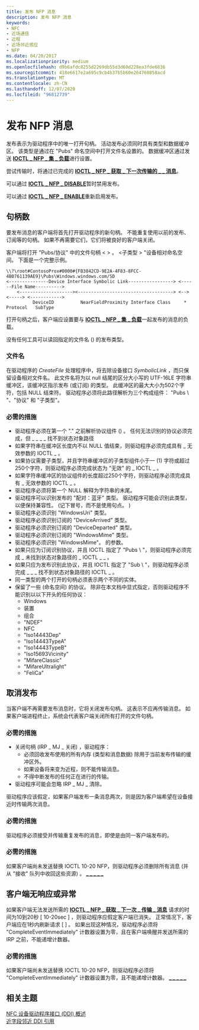 ```yaml
---
title: 发布 NFP 消息
description: 发布 NFP 消息
keywords:
- NFC
- 近场通信
- 近程
- 近场邻近感应
- NFP
ms.date: 04/20/2017
ms.localizationpriority: medium
ms.openlocfilehash: d9b6afdc8255d2269db55d3d60d228ea3fde6836
ms.sourcegitcommit: 418e6617e2a695c9cb4b37b5b60e264760858acd
ms.translationtype: MT
ms.contentlocale: zh-CN
ms.lasthandoff: 12/07/2020
ms.locfileid: "96812739"
---
```

# <a name="publishing-nfp-messages"></a>发布 NFP 消息


发布表示为驱动程序中的唯一打开句柄。 活动发布必须同时具有类型和数据缓冲区。 该类型是通过在 "Pubs" 命名空间中打开文件名设置的。 数据缓冲区通过发送 [**IOCTL \_ NFP \_ 集 \_ 负载**](/windows-hardware/drivers/ddi/nfpdev/ni-nfpdev-ioctl_nfp_set_payload)进行设置。

尝试传输时，将通过已完成的 [**IOCTL \_ NFP \_ 获取 \_ 下一次传输的 \_ \_ 消息**](/windows-hardware/drivers/ddi/nfpdev/ni-nfpdev-ioctl_nfp_get_next_transmitted_message)。

可以通过 [**IOCTL \_ NFP \_ DISABLE**](/windows-hardware/drivers/ddi/nfpdev/ni-nfpdev-ioctl_nfp_disable)暂时禁用发布。

可以通过 [**IOCTL \_ NFP \_ ENABLE**](/windows-hardware/drivers/ddi/nfpdev/ni-nfpdev-ioctl_nfp_enable)重新启用发布。

##  <a name="handles"></a>句柄数


要发布消息的客户端将首先打开驱动程序的新句柄。 不能重复使用以前的发布、订阅等的句柄。 如果不再需要它们，它们将被良好的客户端关闭。

客户端将打开 "Pubs/协议" 中的文件句柄 &lt; &gt; 。 &lt;子类型 &gt; "设备相对命名空间。 下面是一个完整示例。

``` syntax
\\?\root#ContosoProx#0000#{FB3842CD-9E2A-4F83-8FCC-4B0761139AE9}\Pubs\Windows.windows.com/SD
<---------------Device Interface Symbolic Link-----------------> <------File Name---------->
    <--------------------><------------------------------------> <--> <-----> <------------>
          DeviceID          NearFieldProximity Interface Class     *  Protocol   SubType
```

打开句柄之后，客户端应设置要与 [**IOCTL \_ NFP \_ 集 \_ 负载**](/windows-hardware/drivers/ddi/nfpdev/ni-nfpdev-ioctl_nfp_set_payload)一起发布的消息的负载。

没有任何工具可以读回指定的文件名 () 的发布类型。

### <a name="file-name"></a>文件名

在驱动程序的 *CreateFile* 处理程序中，将去除设备接口 *SymbolicLink* ，而只保留设备相对文件名。 此文件名将为以 null 结尾的区分大小写的 UTF-16LE 字符串缓冲区，该缓冲区指示发布 (或订阅) 的类型。 此缓冲区的最大大小为502个字符，包括 NULL 结束符。 驱动程序必须将此路径解析为三个构成组件： "Pubs \\ "、"协议" 和 "子类型"。

### <a name="required-actions"></a>必需的措施

-   驱动程序必须在第一个 "." 之前解析协议组件 () 。 任何无法识别的协议必须完成，但 \_ \_ \_ \_ 找不到状态对象路径
-   如果字符串在缓冲区长度内不以 NULL 值结束，则驱动程序必须完成具有 \_ 无效参数的 IOCTL \_ 。
-   如果协议需要子类型，并且字符串缓冲区的子类型组件小于一 (1) 字符或超过250个字符，则驱动程序必须完成状态为 "无效" 的 \_ IOCTL \_ 。
-   如果字符串缓冲区的协议组件的长度超过250个字符，则驱动程序必须完成具有 \_ 无效参数的 IOCTL \_ 。
-   驱动程序必须将第一个 NULL 解释为字符串的末尾。
-   驱动程序可以识别发布的 "配对：蓝牙" 类型。 驱动程序可能会识别此类型，以便保持兼容性。  (记下冒号，而不是使用句点。 ) 
-   驱动程序必须识别 "WindowsUri" 类型。
-   驱动程序必须识别订阅的 "DeviceArrived" 类型。
-   驱动程序必须识别订阅的 "DeviceDeparted" 类型。
-   驱动程序必须识别订阅的 "WindowsMime" 类型。
-   驱动程序必须识别 "WindowsMime"。 的参数。
-   如果只应为订阅识别协议，并且 IOCTL 指定了 "Pubs \\ "，则驱动程序必须完成 \_ 未找到状态对象路径的 \_ IOCTL \_ \_ 。
-   如果只应为发布识别此协议，并且 IOCTL 指定了 "Sub \\ "，则驱动程序必须完成 \_ \_ \_ 找不到状态对象路径的 IOCTL \_ 。
-   同一类型的两个打开的句柄必须表示两个不同的实体。
-   保留了一些 (命名空间) 的协议。 除非在本文档中显式指定，否则驱动程序不能识别以以下开头的任何协议：
    -   Windows
    -   装置
    -   组合
    -   "NDEF"
    -   NFC
    -   "Iso14443Dep"
    -   "Iso14443TypeA"
    -   "Iso14443TypeB"
    -   "Iso15693Vicinity"
    -   "MifareClassic"
    -   "MifareUltralight"
    -   "FeliCa"

## <a name="unpublish"></a>取消发布


当客户端不再需要发布消息时，它将关闭发布句柄。 这表示不应再传输消息。 如果客户端进程终止，系统会代表客户端关闭所有打开的文件句柄。

### <a name="required-actions"></a>必需的措施

-   关闭句柄 (IRP \_ MJ \_ 关闭) ，驱动程序：
    -   必须回收发布使用的所有内存 (类型和消息数据) 除用于当前发布传输的缓冲区外。
    -   如果设备将来变为近程，则不能传输消息。
    -   不得中断发布的任何正在进行的传输。
-   驱动程序可能会忽略 IRP \_ MJ \_ 清除。

驱动程序应该假定，如果客户端发布一条消息两次，则是因为客户端希望在设备接近时传输两次消息。

### <a name="required-actions"></a>必需的措施

驱动程序必须接受并传输重复发布的消息，即使是由同一客户端发布的。

### <a name="required-actions"></a>必需的措施


如果客户端尚未发送替换 IOCTL 10-20 NFP，则驱动程序必须删除所有消息 (并从 "接收" 队列中收回这些资源) 。 [**\_ \_ \_ \_ \_**](/windows-hardware/drivers/ddi/nfpdev/ni-nfpdev-ioctl_nfp_get_next_subscribed_message)

## <a name="unresponsive-or-misbehaving-clients"></a>客户端无响应或异常


如果客户端无法发送所需的 [**IOCTL \_ NFP \_ 获取 \_ 下一次 \_ 传输 \_ 消息**](/windows-hardware/drivers/ddi/nfpdev/ni-nfpdev-ioctl_nfp_get_next_transmitted_message) 请求的时间为10到20秒 \[ 10-20sec \] ，则驱动程序应假定客户端已消失。 正常情况下，客户端应在1秒内刷新请求 \[ \] 。 如果出现这种情况，驱动程序必须将 "CompleteEventImmediately" 计数器设置为零，且在客户端唤醒并发送所需的 IRP 之前，不能递增计数器。

### <a name="required-actions"></a>必需的措施

如果客户端尚未发送替换 IOCTL 10-20 NFP，则驱动程序必须将 "CompleteEventImmediately" 计数器设置为零，且不能递增计数器。 [**\_ \_ \_ \_ \_**](/windows-hardware/drivers/ddi/nfpdev/ni-nfpdev-ioctl_nfp_get_next_transmitted_message)

 

 
## <a name="related-topics"></a>相关主题
[NFC 设备驱动程序接口 (DDI) 概述](/windows-hardware/drivers/ddi/index)  
[近字段邻近 DDI 引用](/windows-hardware/drivers/ddi/index)
